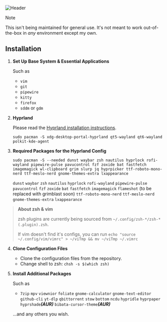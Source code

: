 ![Header](https://imgur.com/eszGk3V.png)
    
> [!NOTE]
> This isn't being maintained for general use. It's not meant to work out-of-the-box in *any* environment except my own.

## Installation

1. **Set Up Base System & Essential Applications**

   Such as

   - `vim`
   - `git`
   - `pipewire`
   - `kitty`
   - `firefox`
   - `sddm` or `gdm`

2. **Hyprland**

   Please read the [Hyprland installation instructions](https://wiki.hyprland.org/Getting-Started/Installation/).

   ```
   sudo pacman -S xdg-desktop-portal-hyprland qt5-wayland qt6-wayland polkit-kde-agent
   ```

3. **Required Packages for the Hyprland Config**

   ```
   sudo pacman -S --needed dunst waybar zsh nautilus hyprlock rofi-wayland pipewire-pulse pavucontrol fzf zoxide bat fastfetch imagemagick wl-clipboard grim slurp jq hyprpicker ttf-roboto-mono-nerd ttf-meslo-nerd gnome-themes-extra lxappearance
   ```
   `dunst`
   `waybar`
   `zsh`
   `nautilus`
   `hyprlock`
   `rofi-wayland`
   `pipewire-pulse`
   `pavucontrol`
   `fzf`
   `zoxide`
   `bat`
   `fastfetch`
   `imagemagick`
   `flameshot` (to be replaced with grimblast soon)
   `ttf-roboto-mono-nerd`
   `ttf-meslo-nerd`
   `gnome-themes-extra`
   `lxappearance` 

> **About zsh & vim**
> 
>zsh plugins are currently being sourced from `~/.config/zsh-*/zsh-*(.plugin).zsh`.
> 
>If vim doesn't find it's configs, you can run `echo "source ~/.config/vim/vimrc" > ~/viTmp && mv ~/viTmp ~/.vimrc`

4. **Clone Configuration Files**

   - Clone the configuration files from the repository.
   - Change shell to zsh: `chsh -s $(which zsh)`

5. **Install Additional Packages**

   Such as

   - `7zip` `mpv` `viewnior` `foliate` `gnome-calculator` `gnome-text-editor` `github-cli` `yt-dlp` `qbittorrent` `stow` `bottom` `ncdu` `hypridle` `hyprpaper` `hyprshade`***(AUR)*** `bibata-cursor-theme`***(AUR)*** 


   ...and any others you wish.

